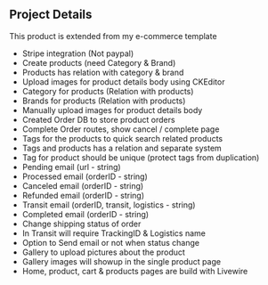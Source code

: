 ## Project Details
This product is extended from my e-commerce template
* Stripe integration (Not paypal)
* Create products (need Category & Brand)
* Products has relation with category & brand
* Upload images for product details body using CKEditor
* Category for products (Relation with products)
* Brands for products (Relation with products)
* Manually upload images for product details body
* Created Order DB to store product orders
* Complete Order routes, show cancel / complete page
* Tags for the products to quick search related products
* Tags and products has a relation and separate system
* Tag for product should be unique (protect tags from duplication)
* Pending email (url - string)
* Processed email (orderID - string)
* Canceled email (orderID - string)
* Refunded email (orderID - string)
* Transit email (orderID, transit, logistics - string)
* Completed email (orderID - string)
* Change shipping status of order
* In Transit will require TrackingID & Logistics name
* Option to Send email or not when status change
* Gallery to upload pictures about the product
* Gallery images will showup in the single product page
* Home, product, cart & products pages are build with Livewire